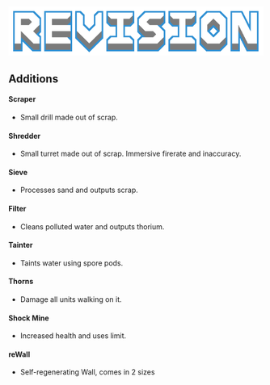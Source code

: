 ![logo](preview.png)
## Additions
#### Scraper
* Small drill made out of scrap.
#### Shredder
* Small turret made out of scrap. Immersive firerate and inaccuracy.
#### Sieve
* Processes sand and outputs scrap.
#### Filter
* Cleans polluted water and outputs thorium.
#### Tainter
* Taints water using spore pods.
#### Thorns
* Damage all units walking on it.
#### Shock Mine
* Increased health and uses limit.
#### reWall
* Self-regenerating Wall, comes in 2 sizes
